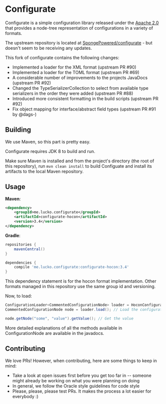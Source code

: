 # Configurate
Configurate is a simple configuration library released under the [Apache 2.0](LICENSE) that provides a node-tree representation of configurations in a variety of formats.

The upstream repository is located at [SpongePowered/configurate](https://github.com/SpongePowered/configurate) - but doesn't seem to be receiving any updates.

This fork of configurate contains the following changes:

* Implemented a loader for the XML format (upstream PR #90)
* Implemented a loader for the TOML format (upstream PR #69)
* A considerable number of improvements to the projects JavaDocs (upstream PR #92)
* Changed the TypeSerializerCollection to select from available type serializers in the order they were added (upstream PR #88)
* Introduced more consistent formatting in the build scripts (upstream PR #92)
* Fix object mapping for interface/abstract field types (upstream PR #91 by @dags-)

## Building
We use Maven, so this part is pretty easy. 

Configurate requires JDK 8 to build and run.

Make sure Maven is installed and from the project's directory (the root of this repository), run `mvn clean install` to build Configuate and install its artifacts to the local Maven repository.

## Usage

**Maven**:
```xml
<dependency>
    <groupId>me.lucko.configurate</groupId>
    <artifactId>configurate-hocon</artifactId>
    <version>3.4</version>
</dependency>
``` 

**Gradle**:
```groovy
repositories {
    mavenCentral()
}

dependencies {
    compile 'me.lucko.configurate:configurate-hocon:3.4'
}
```

This dependency statement is for the hocon format implementation. Other formats managed in this repository use the same group id and versioning.

Now, to load:
```java
ConfigurationLoader<CommentedConfigurationNode> loader = HoconConfigurationLoader.builder().setPath(file).build(); // Create the loader
CommentedConfigurationNode node = loader.load(); // Load the configuration into memory

node.getNode("some", "value").getValue(); // Get the value
```

More detailed explanations of all the methods available in ConfigurationNode are available in the javadocs.

## Contributing
We love PRs! However, when contributing, here are some things to keep in mind:

- Take a look at open issues first before you get too far in -- someone might already be working on what you were planning on doing
- In general, we follow the Oracle style guidelines for code style
- Please, please, please test PRs. It makes the process a lot easier for everybody :)
